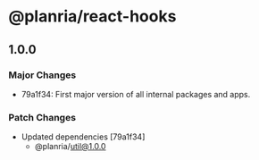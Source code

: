 # @planria/react-hooks

## 1.0.0

### Major Changes

- 79a1f34: First major version of all internal packages and apps.

### Patch Changes

- Updated dependencies [79a1f34]
  - @planria/util@1.0.0
